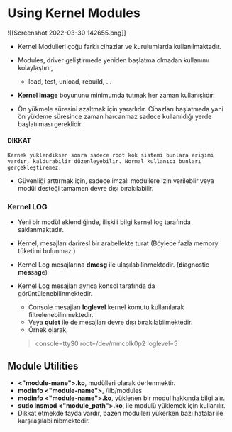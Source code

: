 
# Using Kernel Modules

![[Screenshot 2022-03-30 142655.png]]

- Kernel Modulleri çoğu farklı cihazlar ve kurulumlarda kullanılmaktadır.

- Modules, driver geliştirmede yeniden başlatma olmadan kullanımı kolaylaştırır,
	- load, test, unload, rebuild, ...
- **Kernel Image** boyununu minimumda tutmak her zaman kullanışlıdır.
- Ön yükmele süresini azaltmak için yararlıdır. Cihazları başlatmada yani ön yükleme süresince zaman harcanmaz sadece kullanıldığı yerde başlatılması gereklidir.

#### DIKKAT
	Kernek yüklendiksen sonra sadece root kök sistemi bunlara erişimi vardır, kaldurabilir düzenleyebilir. Normal kullanıcı bunları gerçekleştiremez.

- Güvenliği arttırmak için, sadece imzalı modullere izin verileblir veya modül desteği tamamen devre dışı bırakılabilir.


### Kernel LOG

- Yeni bir modül eklendiğinde, ilişkili bilgi kernel log tarafında saklanmaktadır.
- Kernel, mesajları dariresl bir arabellekte turat (Böylece fazla memory tüketimi bulunmaz.)
- Kernel Log mesajlarına **dmesg** ile ulaşılabilinmektedir. (**d**iagnostic **mes**sa**g**e)
- Kernel Log mesajları ayrıca konsol tarafında da görüntülenebilinmektedir.
	- Console mesajları **loglevel** kernel komutu kullanılarak filtrelenebilinmektedir.
	- Veya **quiet** ile de mesajları devre dışı bırakılabilmektedir.
	- Örnek olarak,
	
	>console=ttyS0 root=/dev/mmcblk0p2 loglevel=5


## Module Utilities

- **<"module-mane">.ko**, mudülleri olarak derlenmektir.
- **modinfo <"module-name">**, /lib/modules
- **modinfo <"module-name">.ko**, yüklenen bir modul hakkında bilgi alır.
- **sudo insmod <"module_path">.ko**, ile modulü yüklemek için kullanılır.
- Dikkat etmekde fayda vardır, bazen modulleri yükerken bazı hatalar ile karşılaşılabilnibmektedir.